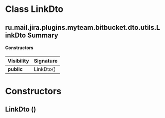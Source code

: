 Class LinkDto
=============
ru.mail.jira.plugins.myteam.bitbucket.dto.utils.LinkDto
Summary
-------
#### Constructors
| Visibility | Signature |
| ---------- | --------- |
| **public** | LinkDto() |

Constructors
============
LinkDto ()
----------


